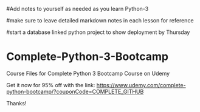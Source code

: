 #Add notes to yourself as needed as you learn Python-3

#make sure to leave detailed markdown notes in each lesson for reference

#start a database linked python project to show deployment by Thursday



# Complete-Python-3-Bootcamp
Course Files for Complete Python 3 Bootcamp Course on Udemy


Get it now for 95% off with the link:
https://www.udemy.com/complete-python-bootcamp/?couponCode=COMPLETE_GITHUB

Thanks!
